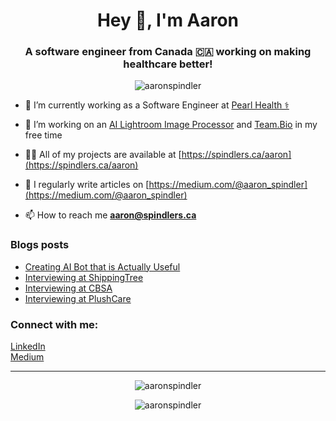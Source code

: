 <h1 align="center">Hey 👋, I'm Aaron</h1>
<h3 align="center">A software engineer from Canada 🇨🇦 working on making healthcare better!</h3>

<p align="center"> <img src="https://komarev.com/ghpvc/?username=aaronspindler&label=Profile%20views&color=0e75b6&style=flat" alt="aaronspindler" /> </p>

- 🔭 I’m currently working as a Software Engineer at [Pearl Health ⚕](https://pearlhealth.com/)

- 🌱 I’m working on an [AI Lightroom Image Processor](https://github.com/aaronspindler/lightroom-blur) and [Team.Bio](https://team.bio) in my free time

- 👨‍💻 All of my projects are available at [https://spindlers.ca/aaron](https://spindlers.ca/aaron)

- 📝 I regularly write articles on [https://medium.com/@aaron_spindler](https://medium.com/@aaron_spindler)

- 📫 How to reach me **aaron@spindlers.ca**

### Blogs posts
<!-- BLOG-POST-LIST:START -->
- [Creating AI Bot that is Actually Useful](https://medium.com/@aaron_spindler/creating-ai-bot-that-is-actually-useful-d840ef2d9735?source=rss-54c5470de4d------2)
- [Interviewing at ShippingTree](https://medium.com/interviewing-at/interviewing-at-shippingtree-bbcb86705052?source=rss-54c5470de4d------2)
- [Interviewing at CBSA](https://medium.com/interviewing-at/interviewing-at-cbsa-ee9ffdbf9b1?source=rss-54c5470de4d------2)
- [Interviewing at PlushCare](https://medium.com/interviewing-at/interviewing-at-plushcare-39053af6360e?source=rss-54c5470de4d------2)
<!-- BLOG-POST-LIST:END -->

<h3 align="left">Connect with me:</h3>
<p align="left">
<a href="https://linkedin.com/in/aaron-spindler" target="blank">LinkedIn</a>
  <br>
<a href="https://medium.com/@aaron_spindler" target="blank">Medium</a>
</p>

<hr>

<p align="center"><img src="https://github-readme-stats.vercel.app/api?username=aaronspindler&show_icons=true&locale=en&theme=dark" alt="aaronspindler" /></p>

<p align="center"><img src="https://github-readme-streak-stats.herokuapp.com/?user=aaronspindler&theme=dark" alt="aaronspindler" /></p>
